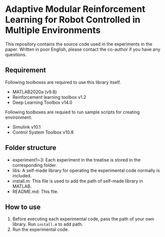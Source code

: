 # Adaptive Modular Reinforcement Learning for Robot Controlled in Multiple Environments

This repository contains the source code used in the experiments in the paper.
Written in poor English, please contact the co-author if you have any questions.

## Requirement 

Following toolboxes are required to use this library itself.
* MATLAB2020a (v9.8)
* Reinforcement learning toolbox v1.2
* Deep Learning Toolbox v14.0

Following toolboxes are requied to run sample scripts for creating environment.
* Simulink v10.1
* Control System Toolbox  v10.8

## Folder structure

* experiment1~3: Each experiment in the treatise is stored in the corresponding folder.
* libs: A self-made library for operating the experimental code normally is included.
* install.m: This file is used to add the path of self-made library in MATLAB.
* README.md: This file.

## How to use

1. Before executing each experimental code, pass the path of your own library.
   Run ```install.m``` to add path.
2. Run the experimental code.

